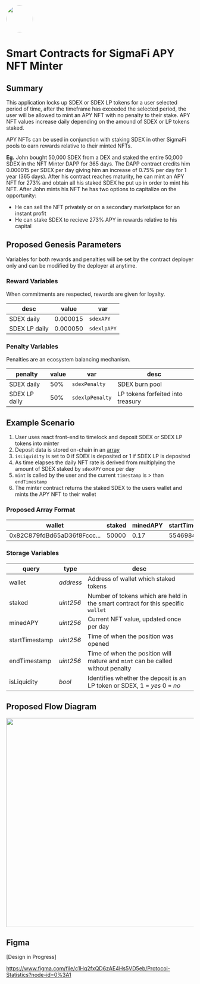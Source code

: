 <img src="https://user-images.githubusercontent.com/33762147/155625647-55c69f06-e0ea-44a8-a425-7aa086c329c5.png" style="border-radius:50%;width:72px;">

# Smart Contracts for SigmaFi APY NFT Minter

## Summary

This application locks up SDEX or SDEX LP tokens for a user selected period of time, after the timeframe has exceeded the selected period, the user will be allowed to mint an APY NFT with no penalty to their stake. APY NFT values increase daily depending on the amound of SDEX or LP tokens staked.

APY NFTs can be used in conjunction with staking SDEX in other SigmaFi pools to earn rewards relative to their minted NFTs.

**Eg.** John bought 50,000 SDEX from a DEX and staked the entire 50,000 SDEX in the NFT Minter DAPP for 365 days. The DAPP contract credits him 0.000015 per SDEX per day giving him an increase of 0.75% per day for 1 year (365 days). After his contract reaches maturity, he can mint an APY NFT for 273% and obtain all his staked SDEX he put up in order to mint his NFT. After John mints his NFT he has two options to capitalize on the opportunity:
* He can sell the NFT privately or on a secondary marketplace for an instant profit
* He can stake SDEX to recieve 273% APY in rewards relative to his capital

## Proposed Genesis Parameters
Variables for both rewards and penalties will be set by the contract deployer only and can be modified by the deployer at anytime.

### Reward Variables
When commitments are respected, rewards are given for loyalty.
<div align="center">
  
|desc|value|var|
|-------------|--------|-----------|
|SDEX daily   |0.000015|`sdexAPY`  |
|SDEX LP daily|0.000050|`sdexlpAPY`|
  
</div>

### Penalty Variables
Penalties are an ecosystem balancing mechanism.
<div align="center">
  
|penalty|value|var|desc|
|-------------|--------|----------|-----------|
|SDEX daily   |50%|`sdexPenalty`  |SDEX burn pool|
|SDEX LP daily|50%|`sdexlpPenalty`|LP tokens forfeited into treasury|
  
</div>
  
## Example Scenario

1. User uses react front-end to timelock and deposit SDEX or SDEX LP tokens into minter 
2. Deposit data is stored on-chain in an [array](https://github.com/Sigmadex/sigfi-nft-minter/blob/main/README.md#proposed-array-format)
3. `isLiquidity` is set to 0 if SDEX is deposited or 1 if SDEX LP is deposited
4. As time elapses the daily NFT rate is derived from multiplying the amount of SDEX staked by `sdexAPY` once per day
5. `mint` is called by the user and the current `timestamp` is > than `endTimestamp` 
6. The minter contract returns the staked SDEX to the users wallet and mints the APY NFT to their wallet
  
### Proposed Array Format

<div align="center">

|wallet|staked|minedAPY|startTimestamp|endTimestamp|isLiquidity|
|-------------|--------|--------------|------|-----|-----------|
|0x82C879fdBd65aD36f8Fccc...|50000|0.17|55469846561|83469846588|0|
  
</div>

### Storage Variables

<div align="center">
    
|query|type|desc|
|-----|----|----|
|wallet|*address*|Address of wallet which staked tokens|
|staked|*uint256*|Number of tokens which are held in the smart contract for this specific `wallet`|
|minedAPY|*uint256*|Current NFT value, updated once per day|
|startTimestamp|*uint256*|Time of when the position was opened|
|endTimestamp|*uint256*|Time of when the position will mature and `mint` can be called without penalty|
|isLiquidity|*bool*|Identifies whether the deposit is an LP token or SDEX, 1 = *yes* 0 = *no*|

</div>
    
## Proposed Flow Diagram
<p align="center">
<img src="https://user-images.githubusercontent.com/33762147/170894657-45ae3957-4503-4b67-aa19-6d9acbaa742c.png" style="width:560px;">
</p>

## Figma

[Design in Progress]

https://www.figma.com/file/c1Hq2fxQD6zAE4Hs5VD5eb/Protocol-Statistics?node-id=0%3A1